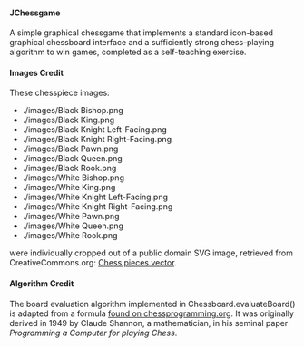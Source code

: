 #### JChessgame

A simple graphical chessgame that implements a standard icon-based graphical
chessboard interface and a sufficiently strong chess-playing algorithm to win
games, completed as a self-teaching exercise.

#### Images Credit

These chesspiece images:

 * ./images/Black Bishop.png
 * ./images/Black King.png
 * ./images/Black Knight Left-Facing.png
 * ./images/Black Knight Right-Facing.png
 * ./images/Black Pawn.png
 * ./images/Black Queen.png
 * ./images/Black Rook.png
 * ./images/White Bishop.png
 * ./images/White King.png
 * ./images/White Knight Left-Facing.png
 * ./images/White Knight Right-Facing.png
 * ./images/White Pawn.png
 * ./images/White Queen.png
 * ./images/White Rook.png

were individually cropped out of a public domain SVG image, retrieved from
CreativeCommons.org: [Chess pieces vector](https://freesvg.org/chess-pieces-vector).

#### Algorithm Credit

The board evaluation algorithm implemented in
Chessboard.evaluateBoard() is adapted from a formula [found on
chessprogramming.org](https://www.chessprogramming.org/Evaluation). It was
originally derived in 1949 by Claude Shannon, a mathematician, in his seminal
paper _Programming a Computer for playing Chess_.

